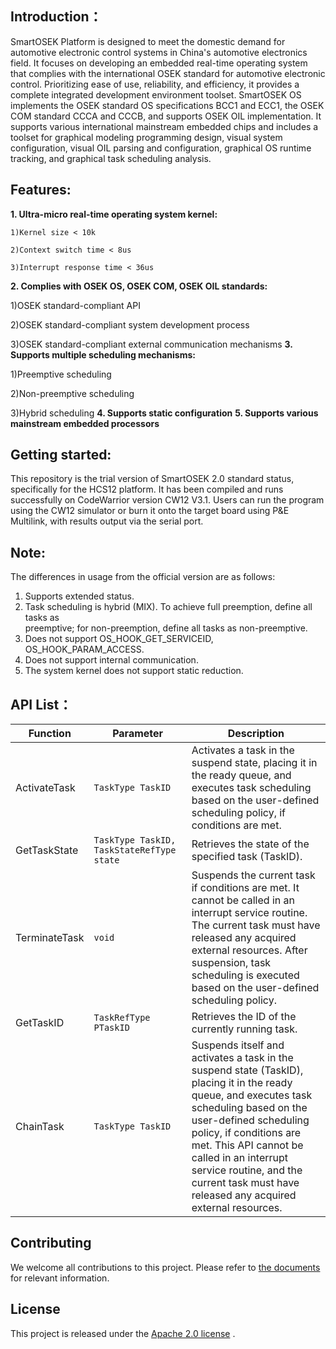 ## Introduction：
 SmartOSEK Platform is designed to meet the domestic demand for automotive electronic control systems in China's automotive electronics field. It focuses on developing an embedded real-time operating system that complies with the international OSEK standard for automotive electronic control. Prioritizing ease of use, reliability, and efficiency, it provides a complete integrated development environment toolset. SmartOSEK OS implements the OSEK standard OS specifications BCC1 and ECC1, the OSEK COM standard CCCA and CCCB, and supports OSEK OIL implementation. It supports various international mainstream embedded chips and includes a toolset for graphical modeling programming design, visual system configuration, visual OIL parsing and configuration, graphical OS runtime tracking, and graphical task scheduling analysis.


## Features:
**1. Ultra-micro real-time operating system kernel:**

    1)Kernel size < 10k
    
    2)Context switch time < 8us
  
    3)Interrupt response time < 36us
**2. Complies with OSEK OS, OSEK COM, OSEK OIL standards:**

  1)OSEK standard-compliant API
  
  2)OSEK standard-compliant system development process
  
  3)OSEK standard-compliant external communication mechanisms
**3. Supports multiple scheduling mechanisms:**

  1)Preemptive scheduling
  
  2)Non-preemptive scheduling
  
  3)Hybrid scheduling
**4. Supports static configuration**
**5. Supports various mainstream embedded processors**


## Getting started: 
This repository is the trial version of SmartOSEK 2.0 standard status, specifically for the HCS12 platform. It has been compiled and runs successfully on CodeWarrior version CW12 V3.1. Users can run the program using the CW12 simulator or burn it onto the target board using P&E Multilink, with results output via the serial port. 
## Note:
The differences in usage from the official version are as follows:
1. Supports extended status.
2. Task scheduling is hybrid (MIX). To achieve full preemption, define all tasks as  
preemptive; for non-preemption, define all tasks as non-preemptive.
3. Does not support OS_HOOK_GET_SERVICEID, OS_HOOK_PARAM_ACCESS.
4. Does not support internal communication.
5. The system kernel does not support static reduction.
## API List：
| Function       | Parameter                          | Description                                                                                                                                       |  
|----------------|----------------------------------|----------------------------------------------------------------------------------------------------------------------------------------------|  
| ActivateTask   | `TaskType TaskID`                | Activates a task in the suspend state, placing it in the ready queue, and executes task scheduling based on the user-defined scheduling policy, if conditions are met.                                       |  
| GetTaskState   | `TaskType TaskID, TaskStateRefType state` | Retrieves the state of the specified task (TaskID).                                                                                         |  
| TerminateTask  | `void`                           | Suspends the current task if conditions are met. It cannot be called in an interrupt service routine. The current task must have released any acquired external resources. After suspension, task scheduling is executed based on the user-defined scheduling policy. |  
| GetTaskID      | `TaskRefType PTaskID`            | Retrieves the ID of the currently running task.                                                                                      |  
| ChainTask      | `TaskType TaskID`                | Suspends itself and activates a task in the suspend state (TaskID), placing it in the ready queue, and executes task scheduling based on the user-defined scheduling policy, if conditions are met. This API cannot be called in an interrupt service routine, and the current task must have released any acquired external resources. |


## Contributing
We welcome all contributions to this project. Please refer to [the documents](https://github.com/ZJU-ESE-Lab/SmartSAR/blob/main/Contribution_guides.md)
<a id="jump_8"></a> for relevant information.

## License
This project is released under the [Apache 2.0 license](https://github.com/ZJU-ESE-Lab/SmartSAR/blob/main/LICENSE) .
